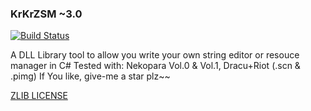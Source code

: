 ### KrKrZSM ~3.0
[![Build Status](https://travis-ci.org/ForumHulp/pageaddon.svg?branch=master)](http://katawa.url.ph)

A DLL Library tool to allow you write your own string editor or resouce manager in C#
Tested with: Nekopara Vol.0 & Vol.1, Dracu+Riot (.scn & .pimg)
If You like, give-me a star plz~~

[ZLIB LICENSE](https://raw.githubusercontent.com/marcussacana/KrKrZSceneManager/master/KrKrSceneManager/Zlib/license.txt)
